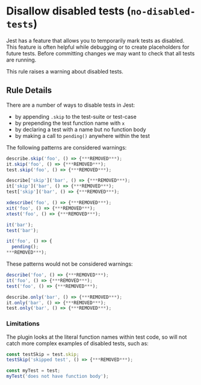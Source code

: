 # Disallow disabled tests (`no-disabled-tests`)

Jest has a feature that allows you to temporarily mark tests as disabled. This
feature is often helpful while debugging or to create placeholders for future
tests. Before committing changes we may want to check that all tests are
running.

This rule raises a warning about disabled tests.

## Rule Details

There are a number of ways to disable tests in Jest:

- by appending `.skip` to the test-suite or test-case
- by prepending the test function name with `x`
- by declaring a test with a name but no function body
- by making a call to `pending()` anywhere within the test

The following patterns are considered warnings:

```js
describe.skip('foo', () => {***REMOVED***);
it.skip('foo', () => {***REMOVED***);
test.skip('foo', () => {***REMOVED***);

describe['skip']('bar', () => {***REMOVED***);
it['skip']('bar', () => {***REMOVED***);
test['skip']('bar', () => {***REMOVED***);

xdescribe('foo', () => {***REMOVED***);
xit('foo', () => {***REMOVED***);
xtest('foo', () => {***REMOVED***);

it('bar');
test('bar');

it('foo', () => {
  pending();
***REMOVED***);
```

These patterns would not be considered warnings:

```js
describe('foo', () => {***REMOVED***);
it('foo', () => {***REMOVED***);
test('foo', () => {***REMOVED***);

describe.only('bar', () => {***REMOVED***);
it.only('bar', () => {***REMOVED***);
test.only('bar', () => {***REMOVED***);
```

### Limitations

The plugin looks at the literal function names within test code, so will not
catch more complex examples of disabled tests, such as:

```js
const testSkip = test.skip;
testSkip('skipped test', () => {***REMOVED***);

const myTest = test;
myTest('does not have function body');
```
